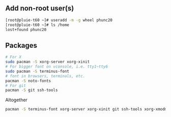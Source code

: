 ## Add non-root user(s)
```bash
[root@pluie-t60 ~]# useradd -m -g wheel phunc20
[root@pluie-t60 ~]# ls /home
lost+found phunc20
```

## Packages
```bash
# For X
sudo pacman -S xorg-server xorg-xinit
# For bigger font on vconsole, i.e. tty1~tty6
sudo pacman -S terminus-font
# font in browsers, terminals, etc.
pacman -S noto-fonts
# For git
pacman -S git ssh-tools

```

Altogether
```bash
pacman -S terminus-font xorg-server xorg-xinit git ssh-tools xorg-xmodmap xorg-xrdb dunst ibus

```
